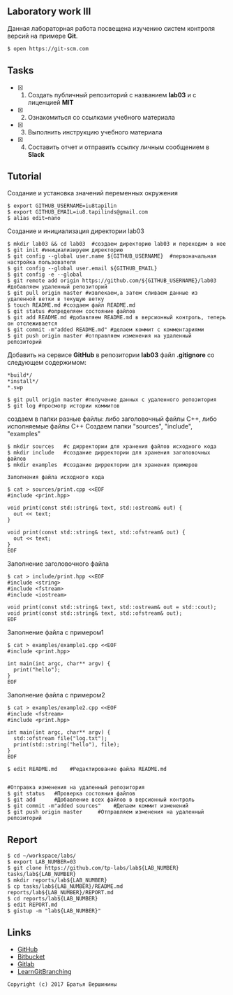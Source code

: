 ## Laboratory work III

Данная лабораторная работа посвещена изучению систем контроля версий на примере **Git**.

```bash
$ open https://git-scm.com
```

## Tasks

- [X] 1. Создать публичный репозиторий с названием **lab03** и с лиценцией **MIT**
- [X] 2. Ознакомиться со ссылками учебного материала
- [X] 3. Выполнить инструкцию учебного материала
- [X] 4. Составить отчет и отправить ссылку личным сообщением в **Slack**

## Tutorial

 Cоздание и установка значений переменных окружения
```ShellSession
$ export GITHUB_USERNAME=iu8tapilin   
$ export GITHUB_EMAIL=iu8.tapilinds@gmail.com
$ alias edit=nano
```

Создание и инициализация директории lab03
```ShellSession
$ mkdir lab03 && cd lab03  #создаем директорию lab03 и переходим в нее
$ git init #инициализируем директорию
$ git config --global user.name ${GITHUB_USERNAME}  #первоначальная настройка пользователя
$ git config --global user.email ${GITHUB_EMAIL}
$ git config -e --global
$ git remote add origin https://github.com/${GITHUB_USERNAME}/lab03  #добавляем удаленный репозиторий
$ git pull origin master #извлекаем,а затем cливаем данные из удаленной ветки в текущую ветку
$ touch README.md #создаем файл README.md
$ git status #определяем состояние файлов
$ git add README.md #добавляем README.md в версионный контроль, теперь он отслеживается
$ git commit -m"added README.md" #делаем коммит с комментариями
$ git push origin master #отправляем изменения на удаленный репозиторий
```

Добавить на сервисе **GitHub** в репозитории **lab03** файл **.gitignore**
со следующем содержимом:

```ShellSession
*build*/
*install*/
*.swp
```

```ShellSession
$ git pull origin master #получение данных с удаленного репозитория
$ git log #просмотр истории коммитов
```


создаем в папки разные файлы: либо заголовочный файлы С++, либо исполняемые файлы С++
Создаем папки "sources", "include", "examples"

```ShellSession
$ mkdir sources   #с дирректории для хранения файлов исходного кода
$ mkdir include   #создание дирректории для хранения заголовочных файлов
$ mkdir examples  #создание дирректории для хранения примеров

Заполнения файла исходного кода

$ cat > sources/print.cpp <<EOF
#include <print.hpp>

void print(const std::string& text, std::ostream& out) {
  out << text;
}

void print(const std::string& text, std::ofstream& out) {
  out << text;
}
EOF
```

Заполнение заголовочного файла

```ShellSession
$ cat > include/print.hpp <<EOF
#include <string>
#include <fstream>
#include <iostream>

void print(const std::string& text, std::ostream& out = std::cout);
void print(const std::string& text, std::ofstream& out);
EOF
```

Заполнение файла с примером1

```ShellSession
$ cat > examples/example1.cpp <<EOF
#include <print.hpp>

int main(int argc, char** argv) {
  print("hello");
}
EOF
```

Заполнение файла с примером2

```ShellSession
$ cat > examples/example2.cpp <<EOF
#include <fstream>
#include <print.hpp>

int main(int argc, char** argv) {
  std::ofstream file("log.txt");
  print(std::string("hello"), file);
}
EOF
```

```ShellSession
$ edit README.md    #Редактирование файла README.md
```

```ShellSession

#Отправка изменения на удаленный репозитория
$ git status   #Проверка состояния файлов
$ git add      #Добавление всех файлов в версионный контроль
$ git commit -m"added sources"    #Делаем коммит изменений
$ git push origin master     #Отправляем изменения на удаленный репозиторий
```

## Report

```ShellSession
$ cd ~/workspace/labs/
$ export LAB_NUMBER=03
$ git clone https://github.com/tp-labs/lab${LAB_NUMBER} tasks/lab${LAB_NUMBER}
$ mkdir reports/lab${LAB_NUMBER}
$ cp tasks/lab${LAB_NUMBER}/README.md reports/lab${LAB_NUMBER}/REPORT.md
$ cd reports/lab${LAB_NUMBER}
$ edit REPORT.md
$ gistup -m "lab${LAB_NUMBER}"
```

## Links

- [GitHub](https://github.com)
- [Bitbucket](https://bitbucket.org)
- [Gitlab](https://about.gitlab.com)
- [LearnGitBranching](http://learngitbranching.js.org/)

```
Copyright (c) 2017 Братья Вершинины
```
